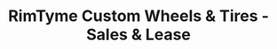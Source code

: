 ---
title: "RimTyme Custom Wheels & Tires - Sales & Lease"
url: /richmond/rimtyme-custom-wheels-und-tires-sales-und-lease/
shop: Autoteile
---